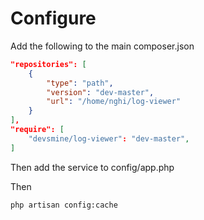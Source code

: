 # Configure

Add the following to the main composer.json

```json
"repositories": [
    {
        "type": "path",
        "version": "dev-master",
        "url": "/home/nghi/log-viewer"
    }
],
"require": [
    "devsmine/log-viewer": "dev-master",
]

```

Then add the service to config/app.php

Then 
```sh
php artisan config:cache
```
